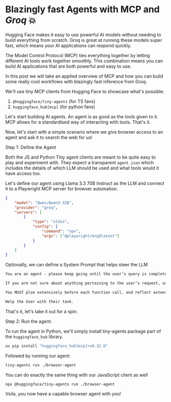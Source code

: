 # Blazingly fast Agents with MCP and *Groq* 💥

Hugging Face makes it easy to use powerful AI models without needing to build everything from scratch. Groq is great at running these models super fast, which means your AI applications can respond quickly. 

The Model Control Protocol (MCP) ties everything together by letting different AI tools work together smoothly. This combination means you can build AI applications that are both powerful and easy to use.

In this post we will take an applied overview of MCP and how you can build some really cool workflows with blazingly fast inference from Groq.

We'll use tiny MCP clients from Hugging Face to showcase what's possible:

1. `@huggingface/tiny-agents` (for TS fans)
2. `huggingface_hub[mcp]` (for python fans)

Let's start building AI agents. An agent is as good as the tools given to it. MCP allows for a standardised way of interacting with tools. That's it.

Now, let's start with a simple scenario where we give browser access to an agent and ask it to search the web for us!

Step 1: Define the Agent

Both the JS and Python Tiny agent clients are meant to be quite easy to play and experinemt with. They expect a transparent `agent.json` which includes the details of which LLM should be used and what tools would it have access too.

Let's define our agent using Llama 3.3 70B Instruct as the LLM and connect it to a Playwright MCP server for browser automation.

```json
{
	"model": "Qwen/Qwen3-32B",
	"provider": "groq",
	"servers": [
		{
			"type": "stdio",
			"config": {
				"command": "npx",
				"args": ["@playwright/mcp@latest"]
			}
		}
	]
}
```

Optionally, we can define a System Prompt that helps steer the LLM

```markdown
You are an agent - please keep going until the user’s query is completely resolved, before ending your turn and yielding back to the user. Only terminate your turn when you are sure that the problem is solved, or if you need more info from the user to solve the problem.

If you are not sure about anything pertaining to the user’s request, use your tools to read files and gather the relevant information: do NOT guess or make up an answer.

You MUST plan extensively before each function call, and reflect extensively on the outcomes of the previous function calls. DO NOT do this entire process by making function calls only, as this can impair your ability to solve the problem and think insightfully.

Help the User with their task.
```

That's it, let's take it out for a spin.

Step 2: Run the agent.

To run the agent in Python, we'll simply install tiny-agents package part of the `huggingface_hub` library.

```bash
uv pip install "huggingface_hub[mcp]>=0.32.0"
```

Followed by running our agent:

```bash
tiny-agents run ./browser-agent
```

You can do exactly the same thing with our JavaScript client as well

```bash
npx @huggingface/tiny-agents run ./browser-agent
```

Voila, you now have a capable browser agent with you!

